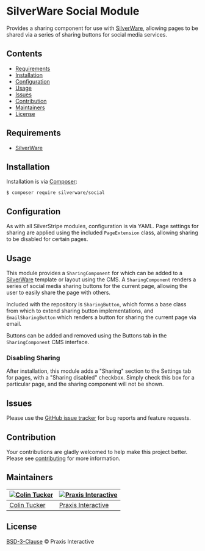 # SilverWare Social Module

Provides a sharing component for use with [SilverWare][silverware], allowing pages to be shared via
a series of sharing buttons for social media services.

## Contents

- [Requirements](#requirements)
- [Installation](#installation)
- [Configuration](#configuration)
- [Usage](#usage)
- [Issues](#issues)
- [Contribution](#contribution)
- [Maintainers](#maintainers)
- [License](#license)

## Requirements

- [SilverWare][silverware]

## Installation

Installation is via [Composer][composer]:

```
$ composer require silverware/social
```

## Configuration

As with all SilverStripe modules, configuration is via YAML. Page settings for sharing are applied
using the included `PageExtension` class, allowing sharing to be disabled for certain pages.

## Usage

This module provides a `SharingComponent` for which can be added to a [SilverWare][silverware] template
or layout using the CMS. A `SharingComponent` renders a series of social media sharing buttons for
the current page, allowing the user to easily share the page with others.

Included with the repository is `SharingButton`, which forms a base class from which to extend sharing button
implementations, and `EmailSharingButton` which renders a button for sharing the current page via
email.

Buttons can be added and removed using the Buttons tab in the `SharingComponent` CMS interface.

### Disabling Sharing

After installation, this module adds a "Sharing" section to the Settings tab for pages, with a
"Sharing disabled" checkbox. Simply check this box for a particular page, and the sharing component
will not be shown.

## Issues

Please use the [GitHub issue tracker][issues] for bug reports and feature requests.

## Contribution

Your contributions are gladly welcomed to help make this project better.
Please see [contributing](CONTRIBUTING.md) for more information.

## Maintainers

[![Colin Tucker](https://avatars3.githubusercontent.com/u/1853705?s=144)](https://github.com/colintucker) | [![Praxis Interactive](https://avatars2.githubusercontent.com/u/1782612?s=144)](http://www.praxis.net.au)
---|---
[Colin Tucker](https://github.com/colintucker) | [Praxis Interactive](http://www.praxis.net.au)

## License

[BSD-3-Clause](LICENSE.md) &copy; Praxis Interactive

[composer]: https://getcomposer.org
[silverware]: https://github.com/praxisnetau/silverware
[issues]: https://github.com/praxisnetau/silverware-social/issues

